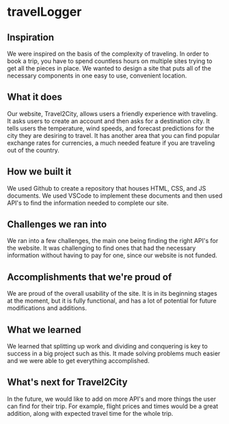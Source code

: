 # travelLogger

## Inspiration
We were inspired on the basis of the complexity of traveling. In order to book a trip, you have to spend countless hours on multiple sites trying to get all the pieces in place. We wanted to design a site that puts all of the necessary components in one easy to use, convenient location.
## What it does
Our website, Travel2City, allows users a friendly experience with traveling. It asks users to create an account and then asks for a destination city. It tells users the temperature, wind speeds, and forecast predictions for the city they are desiring to travel. It has another area that you can find popular exchange rates for currencies, a much needed feature if you are traveling out of the country.
## How we built it
We used Github to create a repository that houses HTML, CSS, and JS documents. We used VSCode to implement these documents and then used API's to find the information needed to complete our site.
## Challenges we ran into
We ran into a few challenges, the main one being finding the right API's for the website. It was challenging to find ones that had the necessary information without having to pay for one, since our website is not funded.
## Accomplishments that we're proud of
We are proud of the overall usability of the site. It is in its beginning stages at the moment, but it is fully functional, and has a lot of potential for future modifications and additions.
## What we learned
We learned that splitting up work and dividing and conquering is key to success in a big project such as this. It made solving problems much easier and we were able to get everything accomplished.
## What's next for Travel2City
In the future, we would like to add on more API's and more things the user can find for their trip. For example, flight prices and times would be a great addition, along with expected travel time for the whole trip.

